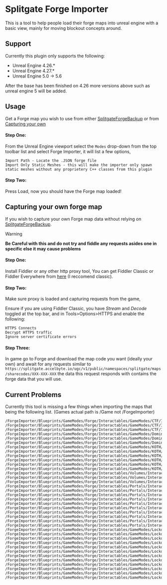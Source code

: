 # Splitgate Forge Importer

This is a tool to help people load their forge maps into unreal engine with a basic view, mainly for moving blockout concepts around.

## Support

Currently this plugin only supports the following:

* Unreal Engine 4.26.*
* Unreal Engine 4.27.*
* Unreal Engine 5.0 -> 5.6

After the base has been finished on 4.26 more versions above such as unreal engine 5 will be added.

## Usage
Get a Forge map you wish to use from either [SplitgateForgeBackup](https://github.com/Splitgate/SplitgateForgeBackup) or from [Capturing your own](#capturing-your-own-forge-map)

#### **Step One:** 
From the Unreal Engine viewport select the ```Modes``` drop-down from the top toolbar list and select Forge Importer, it will list a few options,

```Import Path - Locate the .JSON forge file```\
```Import Only Static Meshes - this will make the importer only spawn static meshes without any proprietery C++ classes from this plugin```

#### **Step Two:**
Press Load, now you should have the Forge map loaded! 

## Capturing your own forge map

If you wish to capture your own Forge map data without relying on [SplitgateForgeBackup](https://github.com/Splitgate/SplitgateForgeBackup).

> [!WARNING]
> **Be Careful with this and do not try and fiddle any requests asides one in specific else it may cause problems**

#### **Step One:** 
Install Fiddler or any other http proxy tool,
You can get Fiddler Classic or Fiddler Everywhere from [here](https://docs.telerik.com/fiddler/configure-fiddler/tasks/installfiddler) (I reccomend classic).

#### **Step Two:** 
Make sure proxy is loaded and capturing requests from the game,

Ensure if you are using Fiddler Classic, you have *Stream* and *Decode* toggled at the top bar, and in Tools>Options>HTTPS and enable the following:

```HTTPS Connects```\
```Decrypt HTTPS traffic```\
```Ignore server certificate errors```

#### **Step Three:** 
In game go to Forge and download the map code you want (ideally your own) and await for any requests similar to ```https://splitgate.accelbyte.io/ugc/v1/public/namespaces/splitgate/maps/sharecodes/XXX-XXX-XXX``` the data this request responds with contains the forge data that you will use.

## Current Problems

Currently this tool is missing a few things when importing the maps that being the following list. (Games actual path is /Game not /ForgeImporter)
```
/ForgeImporter/Blueprints/GameModes/Forge/Interactables/GameModes/CTF/InteractableFlagCaptureZone_Alpha_BP
/ForgeImporter/Blueprints/GameModes/Forge/Interactables/GameModes/CTF/InteractableFlagCaptureZone_Bravo_BP
/ForgeImporter/Blueprints/GameModes/Forge/Interactables/GameModes/CTF/InteractableNeutralFlagCaptureZone_BP
/ForgeImporter/Blueprints/GameModes/Forge/Interactables/GameModes/Domination/InteractableDominationHill_Alpha_BP
/ForgeImporter/Blueprints/GameModes/Forge/Interactables/GameModes/Domination/InteractableDominationHill_Bravo_BP
/ForgeImporter/Blueprints/GameModes/Forge/Interactables/GameModes/Domination/InteractableDominationHill_Charlie_BP
/ForgeImporter/Blueprints/GameModes/Forge/Interactables/GameModes/KOTH/InteractableKOTHHill_1_BP
/ForgeImporter/Blueprints/GameModes/Forge/Interactables/GameModes/KOTH/InteractableKOTHHill_2_BP
/ForgeImporter/Blueprints/GameModes/Forge/Interactables/GameModes/KOTH/InteractableKOTHHill_3_BP
/ForgeImporter/Blueprints/GameModes/Forge/Interactables/GameModes/KOTH/InteractableKOTHHill_4_BP
/ForgeImporter/Blueprints/GameModes/Forge/Interactables/GameModes/KOTH/InteractableKOTHHill_5_BP
/ForgeImporter/Blueprints/GameModes/Forge/Interactables/GameModes/KOTH/InteractableKOTHHill_6_BP
/ForgeImporter/Blueprints/GameModes/Forge/Interactables/Volumes/InteractableBoxOutOfBoundsVolume_BP
/ForgeImporter/Blueprints/GameModes/Forge/Interactables/Volumes/InteractableBoxKillZVolume_BP
/ForgeImporter/Blueprints/GameModes/Forge/Interactables/Volumes/InteractableBoxBlockingVolume_BP
/ForgeImporter/Blueprints/GameModes/Forge/Interactables/Portals/InteractablePortalWallFrame_2x4x4_BP
/ForgeImporter/Blueprints/GameModes/Forge/Interactables/Portals/InteractablePortalWallFrame_2x4x8_BP
/ForgeImporter/Blueprints/GameModes/Forge/Interactables/Portals/InteractablePortalWallFrame_2x8x4_BP
/ForgeImporter/Blueprints/GameModes/Forge/Interactables/Portals/InteractablePortalWallFrame_Angled_4x4x4_BP
/ForgeImporter/Blueprints/GameModes/Forge/Interactables/Portals/InteractablePortalWallFrame_Angled_8x4x8_BP
/ForgeImporter/Blueprints/GameModes/Forge/Interactables/Portals/InteractablePortalWallFrame_Bevel_4x4x4_BP
/ForgeImporter/Blueprints/GameModes/Forge/Interactables/Portals/InteractablePortalWallFrame_Floor_4x4x4_BP
/ForgeImporter/Blueprints/GameModes/Forge/Interactables/Portals/InteractablePortalWallFrame_Floor_Round_8x4x8_BP
/ForgeImporter/Blueprints/GameModes/Forge/Interactables/Portals/InteractablePortalWallFrame_Wedge_4x4x4_BP
/ForgeImporter/Blueprints/GameModes/Forge/Interactables/Portals/InteractablePortalWallFrame_Wedge_4x4x8_BP
/ForgeImporter/Blueprints/GameModes/Forge/Interactables/GameModes/Lockdown/InteractableLockdownHill_0_A_BP
/ForgeImporter/Blueprints/GameModes/Forge/Interactables/GameModes/Lockdown/InteractableLockdownHill_0_B_BP
/ForgeImporter/Blueprints/GameModes/Forge/Interactables/GameModes/Lockdown/InteractableLockdownHill_0_C_BP
/ForgeImporter/Blueprints/GameModes/Forge/Interactables/GameModes/Lockdown/InteractableLockdownHill_1_A_BP
/ForgeImporter/Blueprints/GameModes/Forge/Interactables/GameModes/Lockdown/InteractableLockdownHill_1_B_BP
/ForgeImporter/Blueprints/GameModes/Forge/Interactables/GameModes/Lockdown/InteractableLockdownHill_1_C_BP
/ForgeImporter/Blueprints/GameModes/Forge/Interactables/GameModes/Lockdown/InteractableLockdownHill_2_A_BP
/ForgeImporter/Blueprints/GameModes/Forge/Interactables/GameModes/Lockdown/InteractableLockdownHill_2_B_BP
/ForgeImporter/Blueprints/GameModes/Forge/Interactables/GameModes/Lockdown/InteractableLockdownHill_2_C_BP
/ForgeImporter/Blueprints/GameModes/Forge/Interactables/GameModes/Lockdown/InteractableLockdownHill_3_A_BP
/ForgeImporter/Blueprints/GameModes/Forge/Interactables/GameModes/Lockdown/InteractableLockdownHill_3_B_BP
/ForgeImporter/Blueprints/GameModes/Forge/Interactables/GameModes/Lockdown/InteractableLockdownHill_3_C_BP
```
